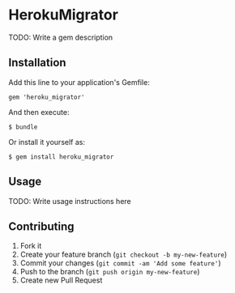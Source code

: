 # HerokuMigrator

TODO: Write a gem description

## Installation

Add this line to your application's Gemfile:

    gem 'heroku_migrator'

And then execute:

    $ bundle

Or install it yourself as:

    $ gem install heroku_migrator

## Usage

TODO: Write usage instructions here

## Contributing

1. Fork it
2. Create your feature branch (`git checkout -b my-new-feature`)
3. Commit your changes (`git commit -am 'Add some feature'`)
4. Push to the branch (`git push origin my-new-feature`)
5. Create new Pull Request
